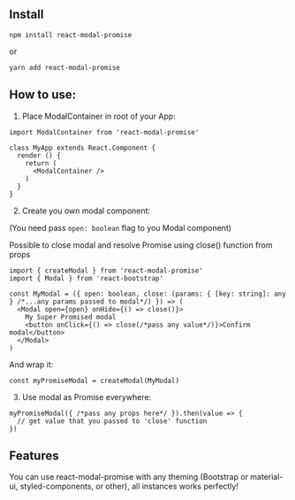 ## Install
```
npm install react-modal-promise
```
or
```
yarn add react-modal-promise
```

## How to use:

1. Place ModalContainer in root of your App:

```tsx
import ModalContainer from 'react-modal-promise'

class MyApp extends React.Component {
  render () {
    return (
      <ModalContainer />
    )
  }
}
```

2. Create you own modal component:

(You need pass ```open: boolean``` flag to you Modal component)

Possible to close modal and resolve Promise using close() function from props

```tsx
import { createModal } from 'react-modal-promise'
import { Modal } from 'react-bootstrap'

const MyModal = ({ open: boolean, close: (params: { [key: string]: any } /*...any params passed to modal*/) }) => (
  <Modal open={open} onHide={() => close()}>
    My Super Promised modal
    <button onClick={() => close(/*pass any value*/)}>Confirm modal</button>
  </Modal>
)
```

And wrap it:

```tsx
const myPromiseModal = createModal(MyModal)

```

3. Use modal as Promise everywhere:

```tsx
myPromiseModal({ /*pass any props here*/ }).then(value => {
  // get value that you passed to 'close' function
})
```

## Features

You can use react-modal-promise with any theming (Bootstrap or material-ui, styled-components, or other), all instances works perfectly!

